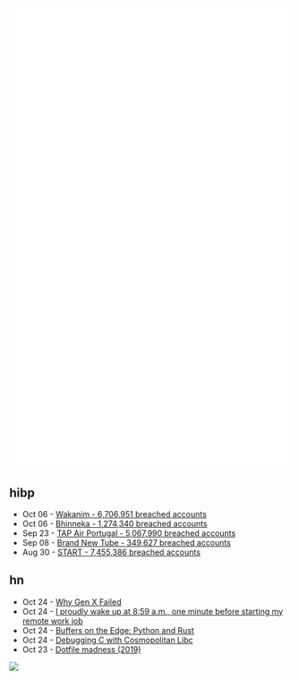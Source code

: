 ![Metrics](https://raw.githubusercontent.com/phixion/phixion/master/metrics.svg)

## hibp

<!--
for https://github.com/phixion/phixion/blob/main/.github/workflows/feeds.yml
-->
<!--START_SECTION:haveibeenpwnd-->
- Oct 06 - [Wakanim - 6,706,951 breached accounts](https://haveibeenpwned.com/PwnedWebsites#Wakanim)
- Oct 06 - [Bhinneka - 1,274,340 breached accounts](https://haveibeenpwned.com/PwnedWebsites#Bhinneka)
- Sep 23 - [TAP Air Portugal - 5,067,990 breached accounts](https://haveibeenpwned.com/PwnedWebsites#TAPAirPortugal)
- Sep 08 - [Brand New Tube - 349,627 breached accounts](https://haveibeenpwned.com/PwnedWebsites#BrandNewTube)
- Aug 30 - [START - 7,455,386 breached accounts](https://haveibeenpwned.com/PwnedWebsites#Start)
<!--END_SECTION:haveibeenpwnd-->

## hn

<!--
for https://github.com/phixion/phixion/blob/main/.github/workflows/feeds.yml
-->
<!--START_SECTION:hn-->
- Oct 24 - [Why Gen X Failed](https://compactmag.com/article/why-gen-x-failed)
- Oct 24 - [I proudly wake up at 8:59 a.m., one minute before starting my remote work job](https://fortune.com/2022/10/23/waking-up-one-minute-before-remote-job/)
- Oct 24 - [Buffers on the Edge: Python and Rust](https://alexgaynor.net/2022/oct/23/buffers-on-the-edge/)
- Oct 24 - [Debugging C with Cosmopolitan Libc](https://ahgamut.github.io/2022/10/23/debugging-c-with-cosmo/)
- Oct 23 - [Dotfile madness (2019)](https://0x46.net/thoughts/2019/02/01/dotfile-madness/)
<!--END_SECTION:hn-->

<!--
for https://yhype.me
-->
![](https://hit.yhype.me/github/profile?user_id=13013670)
